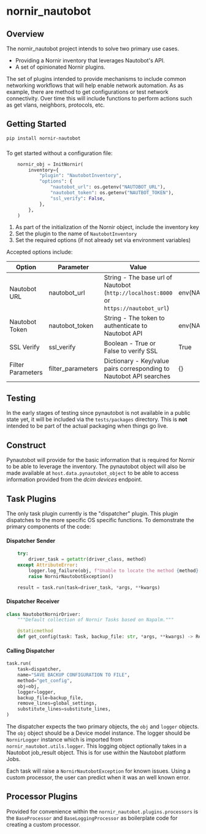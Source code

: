 # nornir_nautobot

## Overview

The nornir_nautobot project intends to solve two primary use cases.

* Providing a Nornir inventory that leverages Nautobot's API.
* A set of opinionated Nornir plugins.

The set of plugins intended to provide mechanisms to include common networking workflows that will help enable network automation. As
as example, there are method to get configurations or test network connectivity. Over time this will include functions to perform
actions such as get vlans, neighbors, protocols, etc.

## Getting Started

```shell
pip install nornir-nautobot
```

### 

To get started without a configuration file:

```python
    nornir_obj = InitNornir(
        inventory={
            "plugin": "NautobotInventory",
            "options": {
                "nautobot_url": os.getenv("NAUTOBOT_URL"),
                "nautobot_token": os.getenv("NAUTBOT_TOKEN"),
                "ssl_verify": False,
            },
        },
    )
```

1. As part of the initialization of the Nornir object, include the inventory key
2. Set the plugin to the name of `NautobotInventory`
3. Set the required options (if not already set via environment variables)

Accepted options include:

| Option            | Parameter         | Value                                                                                 | Default             |
| ----------------- | ----------------- | ------------------------------------------------------------------------------------- | ------------------- |
| Nautobot URL      | nautobot_url      | String - The base url of Nautobot (`http://localhost:8000` or `https://nautobot_url`) | env(NAUTOBOT_URL)   |
| Nautobot Token    | nautobot_token    | String - The token to authenticate to Nautobot API                                    | env(NAUTOBOT_TOKEN) |
| SSL Verify        | ssl_verify        | Boolean - True or False to verify SSL                                                 | True                |
| Filter Parameters | filter_parameters | Dictionary - Key/value pairs corresponding to Nautobot API searches                   | {}                  |


## Testing

In the early stages of testing since pynautobot is not available in a public state yet, it will be included via the `tests/packages` directory. This is **not** intended to be part of the actual packaging when things go live.

## Construct

Pynautobot will provide for the basic information that is required for Nornir to be able to leverage the inventory. The pynautobot object will also be made available at `host.data.pynautobot_object` to be able to access information provided from the _dcim devices_ endpoint.


## Task Plugins

The only task plugin currently is the "dispatcher" plugin. This plugin dispatches to the more specific OS specific functions. To demonstrate the primary components of the code:

#### Dispatcher Sender

```python
    try:
        driver_task = getattr(driver_class, method)
    except AttributeError:
        logger.log_failure(obj, f"Unable to locate the method {method} for {driver}")
        raise NornirNautobotException()

    result = task.run(task=driver_task, *args, **kwargs)
```

#### Dispatcher Receiver

```python
class NautobotNornirDriver:
    """Default collection of Nornir Tasks based on Napalm."""

    @staticmethod
    def get_config(task: Task, backup_file: str, *args, **kwargs) -> Result:
```

#### Calling Dispatcher

```python
task.run(
    task=dispatcher,
    name="SAVE BACKUP CONFIGURATION TO FILE",
    method="get_config",
    obj=obj,
    logger=logger,
    backup_file=backup_file,
    remove_lines=global_settings,
    substitute_lines=substitute_lines,
)
```

The dispatcher expects the two primary objects, the `obj` and `logger` objects. The `obj` object should be a Device model instance. The logger should be `NornirLogger` instance which is imported from `nornir_nautobot.utils.logger`. This logging object optionally takes in a Nautobot job_result object. This is for use within the Nautobot platform Jobs. 

Each task will raise a `NornirNautobotException` for known issues. Using a custom processor, the user can predict when it was an well known error.

## Processor Plugins

Provided for convenience within the `nornir_nautobot.plugins.processors` is the `BaseProcessor` and `BaseLoggingProcessor` as boilerplate code for creating a custom processor.
